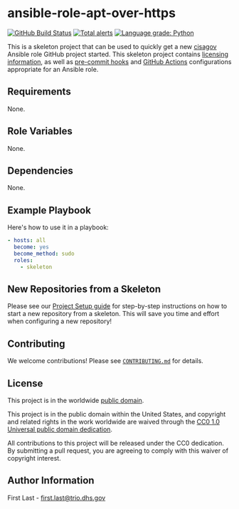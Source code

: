 # ansible-role-apt-over-https #

[![GitHub Build Status](https://github.com/cisagov/ansible-role-apt-over-https/workflows/build/badge.svg)](https://github.com/cisagov/ansible-role-apt-over-https/actions)
[![Total alerts](https://img.shields.io/lgtm/alerts/g/cisagov/ansible-role-apt-over-https.svg?logo=lgtm&logoWidth=18)](https://lgtm.com/projects/g/cisagov/ansible-role-apt-over-https/alerts/)
[![Language grade: Python](https://img.shields.io/lgtm/grade/python/g/cisagov/ansible-role-apt-over-https.svg?logo=lgtm&logoWidth=18)](https://lgtm.com/projects/g/cisagov/ansible-role-apt-over-https/context:python)

This is a skeleton project that can be used to quickly get a new
[cisagov](https://github.com/cisagov) Ansible role GitHub project
started.  This skeleton project contains
[licensing information](LICENSE), as well as
[pre-commit hooks](https://pre-commit.com) and
[GitHub Actions](https://github.com/features/actions) configurations
appropriate for an Ansible role.

## Requirements ##

None.

## Role Variables ##

None.

<!--
| Variable | Description | Default | Required |
|----------|-------------|---------|----------|
| optional_variable | Describe its purpose. | `default_value` | No |
| required_variable | Describe its purpose. | n/a | Yes |
-->

## Dependencies ##

None.

## Example Playbook ##

Here's how to use it in a playbook:

```yaml
- hosts: all
  become: yes
  become_method: sudo
  roles:
    - skeleton
```

## New Repositories from a Skeleton ##

Please see our [Project Setup guide](https://github.com/cisagov/development-guide/tree/develop/project_setup)
for step-by-step instructions on how to start a new repository from
a skeleton. This will save you time and effort when configuring a
new repository!

## Contributing ##

We welcome contributions!  Please see [`CONTRIBUTING.md`](CONTRIBUTING.md) for
details.

## License ##

This project is in the worldwide [public domain](LICENSE).

This project is in the public domain within the United States, and
copyright and related rights in the work worldwide are waived through
the [CC0 1.0 Universal public domain
dedication](https://creativecommons.org/publicdomain/zero/1.0/).

All contributions to this project will be released under the CC0
dedication. By submitting a pull request, you are agreeing to comply
with this waiver of copyright interest.

## Author Information ##

First Last - <first.last@trio.dhs.gov>
